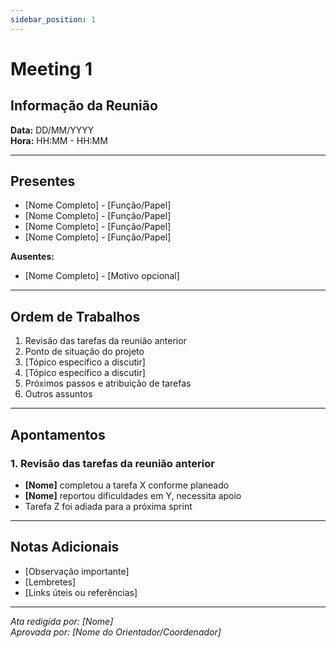 ```yaml
---
sidebar_position: 1
---
```


# Meeting 1

## Informação da Reunião

**Data:** DD/MM/YYYY  
**Hora:** HH:MM - HH:MM

---

## Presentes

- [Nome Completo] - [Função/Papel]
- [Nome Completo] - [Função/Papel]
- [Nome Completo] - [Função/Papel]
- [Nome Completo] - [Função/Papel]

**Ausentes:**
- [Nome Completo] - [Motivo opcional]

---

## Ordem de Trabalhos

1. Revisão das tarefas da reunião anterior
2. Ponto de situação do projeto
3. [Tópico específico a discutir]
4. [Tópico específico a discutir]
5. Próximos passos e atribuição de tarefas
6. Outros assuntos

---

## Apontamentos

### 1. Revisão das tarefas da reunião anterior

- **[Nome]** completou a tarefa X conforme planeado
- **[Nome]** reportou dificuldades em Y, necessita apoio
- Tarefa Z foi adiada para a próxima sprint

---

## Notas Adicionais

- [Observação importante]
- [Lembretes]
- [Links úteis ou referências]

---

*Ata redigida por: [Nome]*  
*Aprovada por: [Nome do Orientador/Coordenador]*

